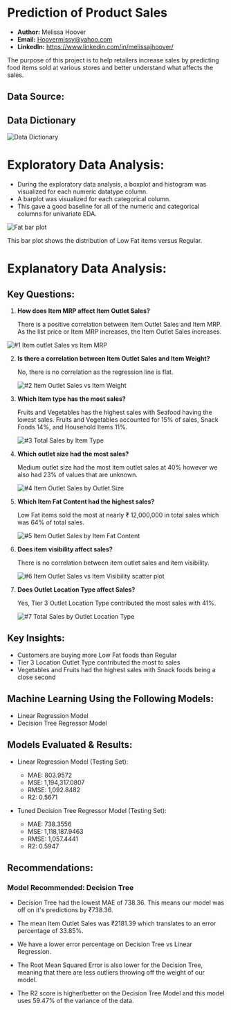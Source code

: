 # **Prediction of Product Sales**
- **Author:** Melissa Hoover
- **Email:** Hoovermissy@yahoo.com
- **LinkedIn:** https://www.linkedin.com/in/melissajhoover/

The purpose of this project is to help retailers increase sales by predicting food items sold at various stores and better understand what affects the sales.

## **Data Source:**


## **Data Dictionary**

![Data Dictionary](https://user-images.githubusercontent.com/127150137/236072592-f1a358bd-42af-4489-945b-95c302f61c96.png)
# **Exploratory Data Analysis**:
- During the exploratory data analysis, a boxplot and histogram was visualized for each numeric datatype column. 
- A barplot was visualized for each categorical column. 
- This gave a good baseline for all of the numeric and categorical columns for univariate EDA. 

![Fat bar plot](https://user-images.githubusercontent.com/127150137/236330360-859ccc7a-1b3c-4b01-a3a7-0aeeb5bab1bb.png)


This bar plot shows the distribution of Low Fat items versus Regular.

# **Explanatory Data Analysis**:

## **Key Questions:**

1) **How does Item MRP affect Item Outlet Sales?**
   
   There is a positive correlation between Item Outlet Sales and Item MRP. As the list price or Item MRP increases, the Item Outlet Sales increases.

![#1 Item outlet Sales vs Item MRP](https://user-images.githubusercontent.com/127150137/236072799-e46ae938-3483-4127-a818-2902b6474aa6.png)

2) **Is there a correlation between Item Outlet Sales and Item Weight?**
    
    No, there is no correlation as the regression line is flat. 
   
   ![#2 Item Outlet Sales vs Item Weight](https://user-images.githubusercontent.com/127150137/236072904-434c6e15-8be8-4208-9885-ce50a5295d87.png)
   
3) **Which Item type has the most sales?** 
   
   Fruits and Vegetables has the highest sales with Seafood having the lowest sales. Fruits and Vegetables accounted for 15% of sales, Snack Foods 14%, and Household        Items 11%. 
   
   ![#3 Total Sales by Item Type](https://user-images.githubusercontent.com/127150137/236072911-3bd51acb-4baf-4fed-8ea1-4436192899d6.png)

4) **Which outlet size had the most sales?**
   
   Medium outlet size had the most item outlet sales at 40% however we also had 23% of values that are unknown.
   
   ![#4 Item Outlet Sales by Outlet Size](https://user-images.githubusercontent.com/127150137/236072848-3d53475e-dc28-47c3-a243-15d337b22f5e.png)

5) **Which Item Fat Content had the highest sales?**  
   
   Low Fat items sold the most at nearly ₹ 12,000,000 in total sales which was 64% of total sales. 
   
   ![#5 Item Outlet Sales by Item Fat Content](https://user-images.githubusercontent.com/127150137/236072860-c6c56209-996a-4508-ae91-09fde188cfd0.png)
   
6) **Does item visibility affect sales?**
   
   There is no correlation between item outlet sales and item visibility.
   
   ![#6 Item Outlet Sales vs Item Visibility scatter plot](https://user-images.githubusercontent.com/127150137/236072862-7b5843cf-c74c-44ec-b69c-827d1d7ac86b.png)
   
7) **Does Outlet Location Type affect Sales?**
   
   Yes, Tier 3 Outlet Location Type contributed the most sales with 41%.
   
   ![#7 Total Sales by Outlet Location Type](https://user-images.githubusercontent.com/127150137/236072869-b5da30f1-0650-4716-b993-f2c0d3b6554f.png)
  
## **Key Insights:**
  - Customers are buying more Low Fat foods than Regular
  - Tier 3 Location Outlet Type contributed the most to sales
  - Vegetables and Fruits had the highest sales with Snack foods being a close second

## **Machine Learning Using the Following Models:**
- Linear Regression Model
- Decision Tree Regressor Model

## **Models Evaluated & Results:**

- Linear Regression Model (Testing Set):
  - MAE: 803.9572
  - MSE: 1,194,317.0807
  - RMSE: 1,092.8482
  - R2: 0.5671

- Tuned Decision Tree Regressor Model (Testing Set):
  - MAE: 738.3556
  - MSE: 1,118,187.9463
  - RMSE: 1,057.4441
  - R2: 0.5947

## **Recommendations:**
   
### Model Recommended: Decision Tree

   - Decision Tree had the lowest MAE of 738.36. This means our model was off on it's predictions by ₹738.36.

   - The mean Item Outlet Sales was ₹2181.39 which translates to an error percentage of 33.85%.

   - We have a lower error percentage on Decision Tree vs Linear Regression.

   - The Root Mean Squared Error is also lower for the Decision Tree, meaning that there are less outliers throwing off the weight of our model.

   - The R2 score is higher/better on the Decision Tree Model and this model uses 59.47% of the variance of the data. 
